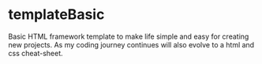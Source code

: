 # templateBasic
Basic HTML framework template to make life simple and easy for creating new projects.
As my coding journey continues will also evolve to a html and css cheat-sheet.
